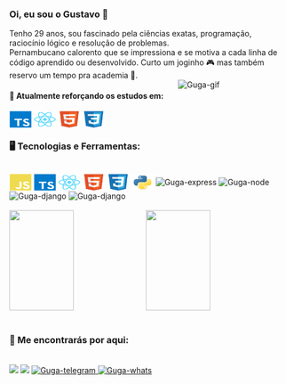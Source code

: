 ### Oi, eu sou o Gustavo 👋

                   
<div >
  Tenho 29 anos, sou fascinado pela ciências exatas, programação, raciocínio lógico e resolução de problemas. <br>
Pernambucano calorento que se impressiona e se motiva a cada linha de código aprendido ou desenvolvido.
Curto um joginho 🎮 mas também reservo um tempo pra academia 💪.
  <br>
  <img  width='200' align="right"  alt="Guga-gif" src="https://c.tenor.com/dbUfPC0PVJgAAAAC/hurricane-prep.gif">
  </div>


#### 🌱 Atualmente reforçando os estudos em:
<div style="display: inline_block">
  <img align="center" alt="Guga-Ts" height="30" width="40" src="https://raw.githubusercontent.com/devicons/devicon/master/icons/typescript/typescript-plain.svg">
  <img align="center" alt="Guga-React" height="30" width="40" src="https://raw.githubusercontent.com/devicons/devicon/master/icons/react/react-original.svg">
  <img align="center" alt="Guga-HTML" height="30" width="40" src="https://raw.githubusercontent.com/devicons/devicon/master/icons/html5/html5-original.svg">
  <img align="center" alt="Guga-CSS" height="30" width="40" src="https://raw.githubusercontent.com/devicons/devicon/master/icons/css3/css3-original.svg">
</div>
<h3>
  🖥️ Tecnologias e Ferramentas:
</h3>
<div style="display: inline_block"><br>
  <img align="center" alt="Guga-Js" height="30" width="40" src="https://raw.githubusercontent.com/devicons/devicon/master/icons/javascript/javascript-plain.svg">
  <img align="center" alt="Guga-Ts" height="30" width="40" src="https://raw.githubusercontent.com/devicons/devicon/master/icons/typescript/typescript-plain.svg">
  <img align="center" alt="Guga-React" height="30" width="40" src="https://raw.githubusercontent.com/devicons/devicon/master/icons/react/react-original.svg">
  <img align="center" alt="Guga-HTML" height="30" width="40" src="https://raw.githubusercontent.com/devicons/devicon/master/icons/html5/html5-original.svg">
  <img align="center" alt="Guga-CSS" height="30" width="40" src="https://raw.githubusercontent.com/devicons/devicon/master/icons/css3/css3-original.svg">
  <img align="center" alt="Guga-Python" height="30" width="40" src="https://raw.githubusercontent.com/devicons/devicon/master/icons/python/python-original.svg">
<img align="center" alt="Guga-express" height="30" width="40" src="https://cdn.jsdelivr.net/gh/devicons/devicon/icons/express/express-original-wordmark.svg" />
<img align="center" alt="Guga-node" height="30" width="40"src="https://cdn.jsdelivr.net/gh/devicons/devicon/icons/nodejs/nodejs-original-wordmark.svg" />
 <img align="center" alt="Guga-django" height="30" width="40" src="https://cdn.jsdelivr.net/gh/devicons/devicon/icons/django/django-plain-wordmark.svg" />
 <img align="center" alt="Guga-django" height="30" width="40"  src="https://cdn.jsdelivr.net/gh/devicons/devicon/icons/flask/flask-original-wordmark.svg" />
          
                 
</div>
<br>
<div>
  
  <img width='48%' height="180em" src="https://github-readme-stats.vercel.app/api?username=gustavolira8813&show_icons=true&theme=dark&include_all_commits=true&count_private=true"/>
  <img width='48%' height="180em" src="https://github-readme-stats.vercel.app/api/top-langs/?username=gustavolira8813&layout=compact&langs_count=16&theme=dark"/>
</div>
<br>


  
  ### 📧 Me encontrarás por aqui:        
 <div>
   </br>
  <a href = "mailto:gustavolira8813@gmail.com"><img src="https://img.shields.io/badge/Gmail-D14836?style=for-the-badge&logo=gmail&logoColor=white" target="_blank"></a>
  <a href="https://www.linkedin.com/in/gustavo-lira-ribeiro-gomes/" target="_blank"><img src="https://img.shields.io/badge/-LinkedIn-%230077B5?style=for-the-badge&logo=linkedin&logoColor=white" target="_blank"></a>   
  <a href="#" target="_blank"><img src="https://img.shields.io/badge/Telegram-2CA5E0?style=for-the-badge&logo=telegram&logoColor=white" alt="Guga-telegram" </a>
     <a href="https://api.whatsapp.com/send?phone=5581986384209&text=Olá, tudo bem? me chamo" target="_blank"/><img src="https://img.shields.io/badge/WhatsApp-25D366?style=for-the-badge&logo=whatsapp&logoColor=white" alt="Guga-whats" </a>
</div>
